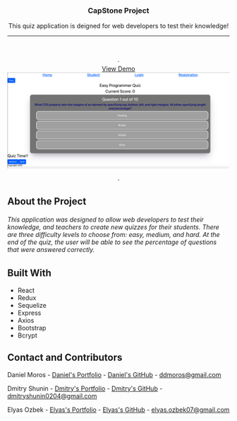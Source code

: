 
<div align="center">


  <h3 align="center">CapStone Project</h3>

  <p align="center">
   This quiz application is deigned for web developers to test their knowledge!
    <br />
    <hr>
    <br />
    <br />
    ·
    <div>
      <a href="#">View Demo</a>
      <img src='./home1.png'>
    </div>
   
    ·

  </p>
</div>

## About the Project
  
###### This application was designed to allow web developers to test their knowledge, and teachers to create new quizzes for their students. There are three difficulty levels to choose from: easy, medium, and hard. At the end of the quiz, the user will be able to see the percentage of questions that were answered correctly. 

## Built With
* React
* Redux
* Sequelize
* Express
* Axios
* Bootstrap
* Bcrypt



<!-- CONTACT -->
## Contact and Contributors

Daniel Moros - [Daniel's Portfolio](https://ddmoros.wixsite.com/ddmportfolio) - [Daniel's GitHub](https://github.com/Ddmoros) - ddmoros@gmail.com

Dmitry Shunin - [Dmitry's Portfolio](https://dmitry-shunin.netlify.app/index.html) - [Dmitry's GitHub](https://github.com/Dimasik0204) - dmitryshunin0204@gmail.com

Elyas Ozbek - [Elyas's Portfolio](https://elyasozbek.dev) - [Elyas's GitHub](https://github.com/ElyasO03) - elyas.ozbek07@gmail.com










